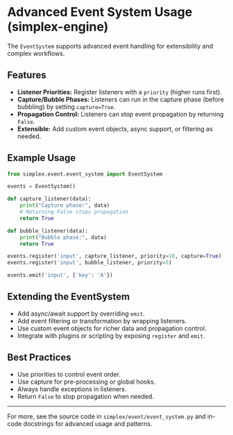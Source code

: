 # Advanced Event System Usage (simplex-engine)

The `EventSystem` supports advanced event handling for extensibility and complex workflows.

## Features
- **Listener Priorities:** Register listeners with a `priority` (higher runs first).
- **Capture/Bubble Phases:** Listeners can run in the capture phase (before bubbling) by setting `capture=True`.
- **Propagation Control:** Listeners can stop event propagation by returning `False`.
- **Extensible:** Add custom event objects, async support, or filtering as needed.

## Example Usage
```python
from simplex.event.event_system import EventSystem

events = EventSystem()

def capture_listener(data):
    print("Capture phase:", data)
    # Returning False stops propagation
    return True

def bubble_listener(data):
    print("Bubble phase:", data)
    return True

events.register('input', capture_listener, priority=10, capture=True)
events.register('input', bubble_listener, priority=5)

events.emit('input', {'key': 'A'})
```


## Extending the EventSystem
- Add async/await support by overriding `emit`.
- Add event filtering or transformation by wrapping listeners.
- Use custom event objects for richer data and propagation control.
- Integrate with plugins or scripting by exposing `register` and `emit`.

## Best Practices
- Use priorities to control event order.
- Use capture for pre-processing or global hooks.
- Always handle exceptions in listeners.
- Return `False` to stop propagation when needed.

---
For more, see the source code in `simplex/event/event_system.py` and in-code docstrings for advanced usage and patterns.
